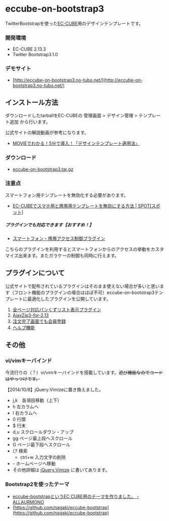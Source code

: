 eccube-on-bootstrap3
====================
TwitterBootstrapを使った[EC-CUBE](http://www.ec-cube.net)用のデザインテンプレートです。


### 開発環境
- EC-CUBE 2.13.3
- Twitter Bootstrap3.1.0


### デモサイト
- [http://eccube-on-bootstrap3.no-tubo.net/](http://eccube-on-bootstrap3.no-tubo.net/)

## インストール方法
ダウンロードしたtarballをEC-CUBEの 管理画面 > デザイン管理 > テンプレート追加 から行います。

公式サイトの解説動画が参考になります。

- [MOVIEでわかる！5分で導入！「デザインテンプレート適用法」](http://vimeo.com/37297904?width=700&height=400)


### ダウンロード
- [eccube-on-bootstrap3.tar.gz](https://github.com/clicktx/eccube-on-bootstrap3/archive/master.tar.gz)


### 注意点
スマートフォン用テンプレートを無効化する必要があります。

- [EC-CUBEでスマホ用と携帯用テンプレートを無効にする方法 | SPOT[スポット]](http://spot-web.jp/ec-cubeでスマホ用と携帯用テンプレートを無効にする/)

##### プラグインでも対応できます【おすすめ！】

- [スマートフォン・携帯アクセス制御プラグイン](http://www.ec-cube.net/products/detail.php?product_id=394)

こちらのプラグインを利用するとスマートフォンからのアクセスの挙動をカスタマイズ出来ます。またガラケーの制御も同時に行えます。


## プラグインについて
公式サイトで配布されているプラグインはそのまま使えない場合が多いと思います（フロント機能のプラグインの場合はほぼ不可）eccube-on-bootstrap3テンプレートに最適化したプラグインを公開しています。

1. [全ページ対応パンくずリスト表示プラグイン](https://github.com/clicktx/eccube-on-bootstrap3-plugin-BreadcrumbList)
1. [AjaxZip3-for-2.13](https://github.com/clicktx/eccube-on-bootstrap3-plugin-AjaxZip3-for-2.13)
1. [注文完了画面でも会員登録](https://github.com/clicktx/eccube-on-bootstrap3-plugin-RegisterWhileShopping)
1. [ヘルプ機能](https://github.com/clicktx/eccube-on-bootstrap3-plugin-Help)


## その他
### vi/vimキーバインド
今流行りの（？）vi/vimキーバインドを搭載しています。~~遊び機能なのでコードはやっつけです。~~

【2014/10/8】jQuery.Vimizeに置き換えました。

- j,k　各項目移動（上下）
- h 左カラムへ
- l 右カラムへ
- 0 行頭
- $ 行末
- d,u スクロールダウン・アップ
- gg ページ最上段へスクロール
- G ページ最下段へスクロール
- /,? 検索
    - ctrl+w 入力文字の削除
- \- ホームページへ移動
- その他詳細は [jQuery.Vimize](https://github.com/clicktx/jquery-vimize) に書いてあります。


### Bootstrap2を使ったテーマ
- [eccube-bootstrapというEC CUBE用のテーマを作りました。 - ALLAURMONO](http://blog.nagaki.me/practice/released-eccube-bootstrap.html)  
- [https://github.com/nagaki/eccube-bootstrap](https://github.com/nagaki/eccube-bootstrap)
